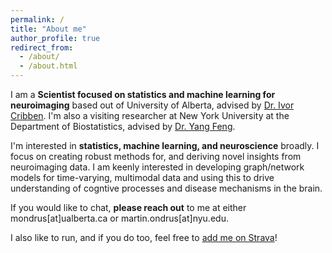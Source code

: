 ```yaml
---
permalink: /
title: "About me"
author_profile: true
redirect_from: 
  - /about/
  - /about.html
---
```


I am a **Scientist focused on statistics and machine learning for neuroimaging** based out of University of Alberta, advised by [Dr. Ivor Cribben](https://apps.ualberta.ca/directory/person/cribben). I'm also a visiting researcher at New York University at the Department of Biostatistics, advised by [Dr. Yang Feng](https://yangfeng.hosting.nyu.edu/).

I'm interested in **statistics, machine learning, and neuroscience** broadly. I focus on creating robust methods for, and deriving novel insights from neuroimaging data. I am keenly interested in developing graph/network models for time-varying, multimodal data and using this to drive understanding of cogntive processes and disease mechanisms in the brain.

If you would like to chat, **please reach out** to me at either mondrus[at]ualberta.ca or martin.ondrus[at]nyu.edu.

I also like to run, and if you do too, feel free to [add me on Strava](https://strava.app.link/PXLcaH2kILb)!